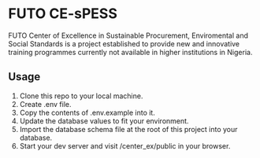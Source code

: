 # FUTO CE-sPESS
FUTO Center of Excellence in Sustainable Procurement, Enviromental and Social Standards is a project established to provide new and innovative training programmes currently not available in higher institutions in Nigeria.

## Usage 
1. Clone this repo to your local machine.
2. Create .env file.
3. Copy the contents of .env.example into it.
4. Update the database values to fit your environment.
5. Import the database schema file at the root of this project into your database.
6. Start your dev server and visit <localhost>/center_ex/public in your browser.


